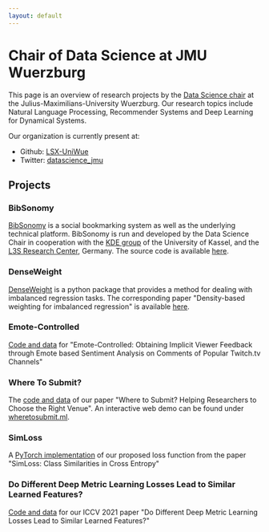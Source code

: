 ```yaml
---
layout: default
---
```


# Chair of Data Science at JMU Wuerzburg

This page is an overview of research projects by the [Data Science chair](https://www.informatik.uni-wuerzburg.de/datascience/home/) at the Julius-Maximilians-University Wuerzburg.
Our research topics include Natural Language Processing, Recommender Systems and Deep Learning for Dynamical Systems.

Our organization is currently present at:
* Github: [LSX-UniWue](https://www.github.com/LSX-UniWue)
* Twitter: [datascience_jmu](https://twitter.com/datascience_jmu)

## Projects

### BibSonomy
[BibSonomy](https://www.bibsonomy.org/) is a social bookmarking system as well as the underlying technical platform.
BibSonomy is run and developed by the Data Science Chair in cooperation with the [KDE group](https://www.kde.cs.uni-kassel.de/) of the University of Kassel, and the [L3S Research Center](https://www.l3s.de), Germany.
The source code is available [here](https://bitbucket.org/bibsonomy/bibsonomy).

### DenseWeight
[DenseWeight](https://www.github.com/SteiMi/denseweight) is a python package that provides a method for dealing with imbalanced regression tasks.
The corresponding paper "Density-based weighting for imbalanced regression" is available [here](https://dx.doi.org/10.1007/s10994-021-06023-5).

### Emote-Controlled
[Code and data](https://github.com/LSX-UniWue/emote-controlled) for "Emote-Controlled: Obtaining Implicit Viewer Feedback through Emote based Sentiment Analysis on Comments of Popular Twitch.tv Channels"

### Where To Submit?
The [code and data](https://github.com/LSX-UniWue/wts) of our paper "Where to Submit? Helping Researchers to Choose the Right Venue". An interactive web demo can be found under [wheretosubmit.ml](https://wheretosubmit.ml).

### SimLoss
A [PyTorch implementation](https://github.com/LSX-UniWue/SimLoss) of our proposed loss function from the paper "SimLoss: Class Similarities in Cross Entropy"

### Do Different Deep Metric Learning Losses Lead to Similar Learned Features?
[Code and data](https://github.com/LSX-UniWue/DML-analysis) for our ICCV 2021 paper "Do Different Deep Metric Learning Losses Lead to Similar Learned Features?"
